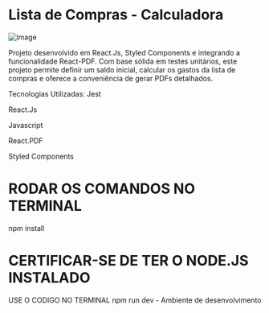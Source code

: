 # Lista de Compras - Calculadora
![image](https://github.com/mahsousa/lista-compras/assets/32987989/decdb561-aa46-4193-97a1-a0ff1ec8cbd6)

Projeto desenvolvido em React.Js, Styled Components e integrando a funcionalidade React-PDF. Com base sólida em testes unitários, este projeto permite definir um saldo inicial, calcular os gastos da lista de compras e oferece a conveniência de gerar PDFs detalhados.

Tecnologias Utilizadas:
Jest

React.Js

Javascript

React.PDF

Styled Components

# RODAR OS COMANDOS NO TERMINAL
npm install

# CERTIFICAR-SE DE TER O NODE.JS INSTALADO
USE O CODIGO NO TERMINAL
npm run dev - Ambiente de desenvolvimento

